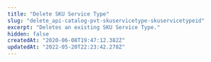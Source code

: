 ```yaml
---
title: "Delete SKU Service Type"
slug: "delete_api-catalog-pvt-skuservicetype-skuservicetypeid"
excerpt: "Deletes an existing SKU Service Type."
hidden: false
createdAt: "2020-06-08T19:47:12.382Z"
updatedAt: "2022-05-20T22:23:42.278Z"
---
```

